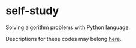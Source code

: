 # self-study
Solving algorithm problems with Python language.

Descriptions for these codes may belong <a href="https://blog.naver.com/tulip23">here</a>.
